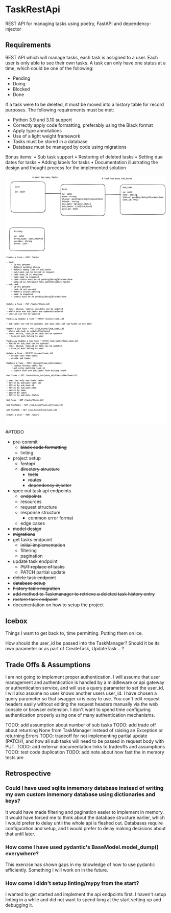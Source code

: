 # TaskRestApi
REST API for managing tasks using poetry, FastAPI and dependency-injector

## Requirements

REST API which will manage tasks, each task is assigned to a user. Each user is only able
to see their own tasks.
A task can only have one status at a time, which could be one of the following:
- Pending
- Doing
- Blocked
- Done


If a task were to be deleted, it must be moved into a history table for record purposes.
The following requirements must be met:
- Python 3.9 and 3.10 support
- Correctly apply code formatting, preferably using the Black format
- Apply type annotations
- Use of a light weight framework
- Tasks must be stored in a database
- Database must be managed by code using migrations


Bonus items:
• Sub task support
• Restoring of deleted tasks
• Setting due dates for tasks
• Adding labels for tasks
• Documentation illustrating the design and thought process for the implemented solution

![Task Api Spec](./docs/images/task-api.png)

##TODO

- pre-commit
  - ~~black code formatting~~
  - linting
- project setup
  - ~~fastapi~~
  - ~~directory structure~~
    - ~~tests~~
    - ~~routes~~
    - ~~dependency injector~~
- ~~spec out task api endpoints~~
  - ~~endpoints~~
  - resources
  - request structure
  - response structure
    - common error format
  - edge cases
- ~~model design~~
- ~~migrations~~
- get tasks endpoint
  - ~~initial implementation~~
  - filtering
  - pagination
- update task endpoint
  - ~~PUT replace of tasks~~
  - PATCH partial update
- ~~delete task endpoint~~
- ~~database setup~~
- ~~history table migration~~
- ~~add method to Taskmanager to retrieve a deleted task history entry~~
- ~~restore task endpoint~~
- documentation on how to setup the project

## Icebox

Things I want to get back to, time permitting. Putting them on ice.

How should the user_id be passed into the TaskManager? Should it be its own parameter or as part of CreateTask, UpdateTask... ?

## Trade Offs & Assumptions

I am not going to implement proper authentication. I will assume that user management and authentication is handled by a middleware or api gateway or authentication service, and will use a query parameter to set the user_id.
I will also assume no user knows another users user_id.
I have chosen a query parameter so that swagger ui is easy to use. You can't edit request headers easily without editing the request headers manually via the web console or browser extension. 
I don't want to spend time configuring authentication properly using one of many authentication mechanisms.

TODO: add assumption about number of sub tasks
TODO: add trade off about returning None from TaskManager instead of raising an Exception or returning Errors
TODO: tradeoff for not implementing partial update (PATCH), and how all sub tasks will need to be passed in request body with PUT.
TODO: add external documentation links to tradeoffs and assumptions
TODO: test code duplication
TODO: add note about how fast the in memory tests are

## Retrospective

### Could I have used sqlite inmemory database instead of writing my own custom inmemory database using dictionaries and keys? 

It would have made filtering and pagination easier to implement in memory. 
It would have forced me to think about the database structure earlier, which I would prefer to delay until the whole api is fleshed out.
Databases require configuration and setup, and I would prefer to delay making decisions about that until later.

### How come I have used pydantic's BaseModel.model_dump() everywhere? 

This exercise has shown gaps in my knowledge of how to use pydantic efficiently. Something I will work on in the future.

### How come I didn't setup linting/mypy from the start?

I wanted to get started and implement the api endpoints first. I haven't setup linting in a while and did not want to spend long at the start setting up and debugging it.


